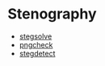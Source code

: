 # Stenography

- [stegsolve](https://github.com/zardus/ctf-tools/blob/master/stegsolve/install)
- [pngcheck](http://www.libpng.org/pub/png/apps/pngcheck.html)
- [stegdetect](https://github.com/redNixon/stegdetect)
